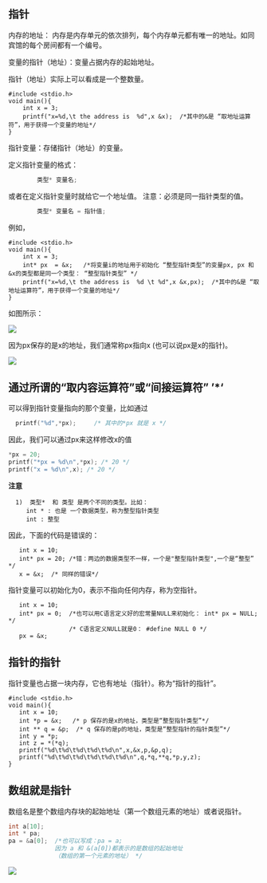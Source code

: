 ## 指针

内存的地址： 内存是内存单元的依次排列，每个内存单元都有唯一的地址。如同宾馆的每个房间都有一个编号。

变量的指针（地址）：变量占据内存的起始地址。

指针（地址）实际上可以看成是一个整数量。

```
#include <stdio.h>
void main(){
    int x = 3;
    printf("x=%d,\t the address is  %d",x &x);  /*其中的&是 “取地址运算符”，用于获得一个变量的地址*/
}
```
指针变量：存储指针（地址）的变量。

定义指针变量的格式： 
```c
        类型* 变量名;
```
或者在定义指针变量时就给它一个地址值。 注意：必须是同一指针类型的值。
```c
        类型* 变量名 = 指针值;
```
例如，
```
#include <stdio.h>
void main(){
    int x = 3;
    int* px  = &x;   /*将变量i的地址用于初始化 “整型指针类型”的变量px, px 和 &x的类型都是同一个类型： “整型指针类型” */
    printf("x=%d,\t the address is  %d \t %d",x &x,px);  /*其中的&是 “取地址运算符”，用于获得一个变量的地址*/
}
```
如图所示：

![](http://www.zentut.com/wp-content/uploads/2007/12/c-pointers.png)

因为px保存的是x的地址，我们通常称px指向x (也可以说px是x的指针)。

![](http://www.zentut.com/wp-content/uploads/2007/12/C-pointer.png)

##  通过所谓的“取内容运算符”或“间接运算符” ’*‘ 

可以得到指针变量指向的那个变量，比如通过
   ```c
   printf("%d",*px);     /* 其中的*px 就是 x */      
   ```
 因此，我们可以通过px来这样修改x的值
 ```c
 *px = 20;
printf("*px = %d\n",*px); /* 20 */
printf("x = %d\n",x); /* 20 */
 ```
 **注意**
 ```
   1)  类型*  和 类型 是两个不同的类型。比如：
      int * : 也是 一个数据类型，称为整型指针类型
      int : 整型
 ```
 因此，下面的代码是错误的：
 ```
    int x = 10;
    int* px = 20; /*错：两边的数据类型不一样，一个是"整型指针类型",一个是“整型” */
    x = &x;  /* 同样的错误*/
 ```
 指针变量可以初始化为0，表示不指向任何内存，称为空指针。 
 ```
    int x = 10;
    int* px = 0;  /*也可以用C语言定义好的宏常量NULL来初始化： int* px = NULL;  */
                  /* C语言定义NULL就是0： #define NULL 0 */
    px = &x;  
 ```
 
## 指针的指针

指针变量也占据一块内存，它也有地址（指针）。称为“指针的指针”。
```
#include <stdio.h>
void main(){
   int x = 10;
   int *p = &x;   /* p 保存的是x的地址，类型是“整型指针类型”*/
   int ** q = &p;  /* q 保存的是p的地址，类型是“整型指针的指针类型”*/
   int y = *p; 
   int z = *(*q);
   printf("%d\t%d\t%d\t%d\t%d\n",x,&x,p,&p,q);
   printf("%d\t%d\t%d\t%d\t%d\t%d\n",q,*q,**q,*p,y,z);
}
```
## 数组就是指针

数组名是整个数组内存块的起始地址（第一个数组元素的地址）或者说指针。
```c
int a[10];
int * pa;
pa = &a[0];  /*也可以写成：pa = a; 
             因为 a 和 &(a[0])都表示的是数组的起始地址
             （数组的第一个元素的地址） */
```
![](http://www.zentut.com/wp-content/uploads/2007/12/c-pointer-to-array.png)


